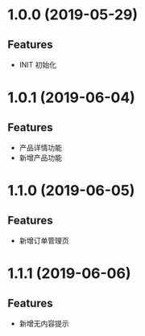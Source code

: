 # 1.0.0 (2019-05-29)

## Features

*  INIT 初始化

# 1.0.1 (2019-06-04)

## Features

*  产品详情功能
*  新增产品功能

# 1.1.0 (2019-06-05)

## Features

* 新增订单管理页

# 1.1.1 (2019-06-06)

## Features

* 新增无内容提示